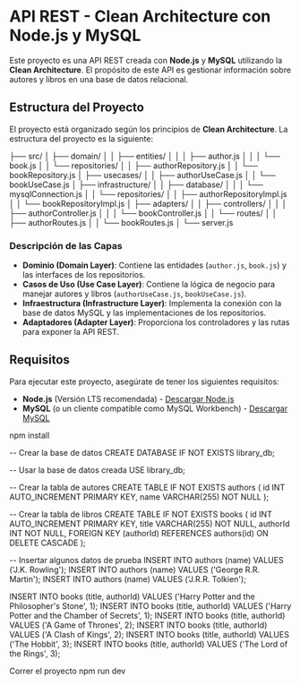 # API REST - Clean Architecture con Node.js y MySQL

Este proyecto es una API REST creada con **Node.js** y **MySQL** utilizando la **Clean Architecture**. El propósito de este API es gestionar información sobre autores y libros en una base de datos relacional.

## Estructura del Proyecto

El proyecto está organizado según los principios de **Clean Architecture**. La estructura del proyecto es la siguiente:

├── src/ │ ├── domain/ │ │ ├── entities/ │ │ │ ├── author.js │ │ │ └── book.js │ │ └── repositories/ │ │ ├── authorRepository.js │ │ └── bookRepository.js │ ├── usecases/ │ │ ├── authorUseCase.js │ │ └── bookUseCase.js │ ├── infrastructure/ │ │ ├── database/ │ │ │ └── mysqlConnection.js │ │ └── repositories/ │ │ ├── authorRepositoryImpl.js │ │ └── bookRepositoryImpl.js │ ├── adapters/ │ │ ├── controllers/ │ │ │ ├── authorController.js │ │ │ └── bookController.js │ │ └── routes/ │ │ ├── authorRoutes.js │ │ └── bookRoutes.js │ └── server.js

### Descripción de las Capas

- **Dominio (Domain Layer)**: Contiene las entidades (`author.js`, `book.js`) y las interfaces de los repositorios.
- **Casos de Uso (Use Case Layer)**: Contiene la lógica de negocio para manejar autores y libros (`authorUseCase.js`, `bookUseCase.js`).
- **Infraestructura (Infrastructure Layer)**: Implementa la conexión con la base de datos MySQL y las implementaciones de los repositorios.
- **Adaptadores (Adapter Layer)**: Proporciona los controladores y las rutas para exponer la API REST.

## Requisitos

Para ejecutar este proyecto, asegúrate de tener los siguientes requisitos:

- **Node.js** (Versión LTS recomendada) - [Descargar Node.js](https://nodejs.org/)
- **MySQL** (o un cliente compatible como MySQL Workbench) - [Descargar MySQL](https://dev.mysql.com/downloads/installer/)

npm install


-- Crear la base de datos
CREATE DATABASE IF NOT EXISTS library_db;

-- Usar la base de datos creada
USE library_db;

-- Crear la tabla de autores
CREATE TABLE IF NOT EXISTS authors (
  id INT AUTO_INCREMENT PRIMARY KEY,
  name VARCHAR(255) NOT NULL
);

-- Crear la tabla de libros
CREATE TABLE IF NOT EXISTS books (
  id INT AUTO_INCREMENT PRIMARY KEY,
  title VARCHAR(255) NOT NULL,
  authorId INT NOT NULL,
  FOREIGN KEY (authorId) REFERENCES authors(id) ON DELETE CASCADE
);

-- Insertar algunos datos de prueba
INSERT INTO authors (name) VALUES ('J.K. Rowling');
INSERT INTO authors (name) VALUES ('George R.R. Martin');
INSERT INTO authors (name) VALUES ('J.R.R. Tolkien');

INSERT INTO books (title, authorId) VALUES ('Harry Potter and the Philosopher\'s Stone', 1);
INSERT INTO books (title, authorId) VALUES ('Harry Potter and the Chamber of Secrets', 1);
INSERT INTO books (title, authorId) VALUES ('A Game of Thrones', 2);
INSERT INTO books (title, authorId) VALUES ('A Clash of Kings', 2);
INSERT INTO books (title, authorId) VALUES ('The Hobbit', 3);
INSERT INTO books (title, authorId) VALUES ('The Lord of the Rings', 3);

Correr el proyecto
npm run dev
